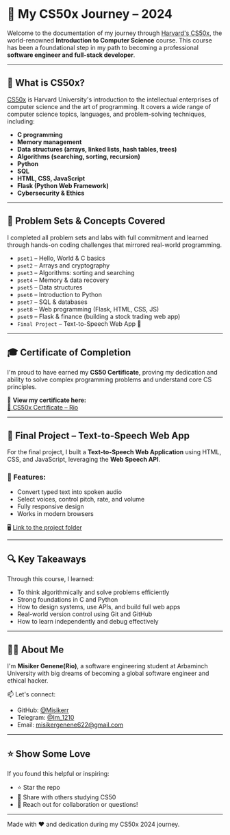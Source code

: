 # 🧠 My CS50x Journey – 2024

Welcome to the documentation of my journey through [Harvard's CS50x](https://cs50.harvard.edu/x/), the world-renowned **Introduction to Computer Science** course. This course has been a foundational step in my path to becoming a professional **software engineer and full-stack developer**.

---

## 🚀 What is CS50x?

[CS50x](https://cs50.harvard.edu/x/) is Harvard University's introduction to the intellectual enterprises of computer science and the art of programming. It covers a wide range of computer science topics, languages, and problem-solving techniques, including:

- **C programming** 
- **Memory management**
- **Data structures (arrays, linked lists, hash tables, trees)**
- **Algorithms (searching, sorting, recursion)**
- **Python**
- **SQL**
- **HTML, CSS, JavaScript**
- **Flask (Python Web Framework)**
- **Cybersecurity & Ethics**

---

## 🧩 Problem Sets & Concepts Covered

I completed all problem sets and labs with full commitment and learned through hands-on coding challenges that mirrored real-world programming.

- `pset1` – Hello, World & C basics  
- `pset2` – Arrays and cryptography  
- `pset3` – Algorithms: sorting and searching  
- `pset4` – Memory & data recovery  
- `pset5` – Data structures  
- `pset6` – Introduction to Python  
- `pset7` – SQL & databases  
- `pset8` – Web programming (Flask, HTML, CSS, JS)  
- `pset9` – Flask & finance (building a stock trading web app)  
- `Final Project` – Text-to-Speech Web App 🎤

---

## 🎓 Certificate of Completion

I'm proud to have earned my **CS50 Certificate**, proving my dedication and ability to solve complex programming problems and understand core CS principles.

🎉 **View my certificate here:**  
[🔗 CS50x Certificate – Rio](https://cs50.harvard.edu/certificates/8380c332-9658-4113-ae9b-d9902e0de983)

---

## 🧪 Final Project – Text-to-Speech Web App

For the final project, I built a **Text-to-Speech Web Application** using HTML, CSS, and JavaScript, leveraging the **Web Speech API**.

### 🌟 Features:
- Convert typed text into spoken audio  
- Select voices, control pitch, rate, and volume  
- Fully responsive design  
- Works in modern browsers  

🖥️ [Link to the project folder](./project)  


---

## 🔍 Key Takeaways

Through this course, I learned:

- To think algorithmically and solve problems efficiently  
- Strong foundations in C and Python  
- How to design systems, use APIs, and build full web apps  
- Real-world version control using Git and GitHub  
- How to learn independently and debug effectively  

---

## 👨‍💻 About Me

I'm **Misiker Genene(Rio)**, a software engineering student at Arbaminch University with big dreams of becoming a global software engineer and ethical hacker.

📫 Let's connect:
- GitHub: [@Misikerr](https://github.com/Misikerr)
- Telegram: [@Im_1210](https://t.me/Im_1210)
- Email: misikergenene622@gmail.com

---

## ⭐️ Show Some Love

If you found this helpful or inspiring:

- ⭐️ Star the repo
- 🔁 Share with others studying CS50
- 💬 Reach out for collaboration or questions!

---

Made with ❤️ and dedication during my CS50x 2024 journey.
